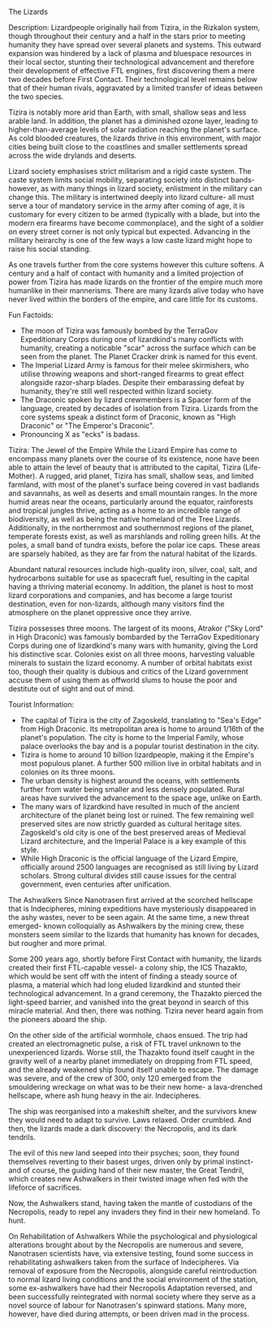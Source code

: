 The Lizards

Description:
Lizardpeople originally hail from Tizira, in the Rizkalon system, though throughout their century and a half in the stars prior to meeting humanity they have spread over several planets and systems. This outward expansion was hindered by a lack of plasma and bluespace resources in their local sector, stunting their technological advancement and therefore their development of effective FTL engines, first discovering them a mere two decades before First Contact. Their technological level remains below that of their human rivals, aggravated by a limited transfer of ideas between the two species.

Tizira is notably more arid than Earth, with small, shallow seas and less arable land. In addition, the planet has a diminished ozone layer, leading to higher-than-average levels of solar radiation reaching the planet's surface. As cold blooded creatures, the lizards thrive in this environment, with major cities being built close to the coastlines and smaller settlements spread across the wide drylands and deserts.

Lizard society emphasises strict militarism and a rigid caste system. The caste system limits social mobility, separating society into distinct bands- however, as with many things in lizard society, enlistment in the military can change this. The military is intertwined deeply into lizard culture- all must serve a tour of mandatory service in the army after coming of age, it is customary for every citizen to be armed (typically with a blade, but into the modern era firearms have become commonplace), and the sight of a soldier on every street corner is not only typical but expected. Advancing in the military heirarchy is one of the few ways a low caste lizard might hope to raise his social standing.

As one travels further from the core systems however this culture softens. A century and a half of contact with humanity and a limited projection of power from Tizira has made lizards on the frontier of the empire much more humanlike in their mannerisms. There are many lizards alive today who have never lived within the borders of the empire, and care little for its customs.

Fun Factoids:
* The moon of Tizira was famously bombed by the TerraGov Expeditionary Corps during one of lizardkind's many conflicts with humanity, creating a noticable "scar" across the surface which can be seen from the planet. The Planet Cracker drink is named for this event.
* The Imperial Lizard Army is famous for their melee skirmishers, who utilise throwing weapons and short-ranged firearms to great effect alongside razor-sharp blades. Despite their embarassing defeat by humanity, they're still well respected within lizard society.
* The Draconic spoken by lizard crewmembers is a Spacer form of the language, created by decades of isolation from Tizira. Lizards from the core systems speak a distinct form of Draconic, known as "High Draconic" or "The Emperor's Draconic".
* Pronouncing X as "ecks" is badass.

Tizira: The Jewel of the Empire
While the Lizard Empire has come to encompass many planets over the course of its existence, none have been able to attain the level of beauty that is attributed to the capital, Tizira (Life-Mother). A rugged, arid planet, Tizira has small, shallow seas, and limited farmland, with most of the planet's surface being covered in vast badlands and savannahs, as well as deserts and small mountain ranges. In the more humid areas near the oceans, particularly around the equator, rainforests and tropical jungles thrive, acting as a home to an incredible range of biodiversity, as well as being the native homeland of the Tree Lizards. Additionally, in the northernmost and southernmost regions of the planet, temperate forests exist, as well as marshlands and rolling green hills. At the poles, a small band of tundra exists, before the polar ice caps. These areas are sparsely habited, as they are far from the natural habitat of the lizards.

Abundant natural resources include high-quality iron, silver, coal, salt, and hydrocarbons suitable for use as spacecraft fuel, resulting in the capital having a thriving material economy. In addition, the planet is host to most lizard corporations and companies, and has become a large tourist destination, even for non-lizards, although many visitors find the atmosphere on the planet oppressive once they arrive.

Tizira possesses three moons. The largest of its moons, Atrakor ("Sky Lord" in High Draconic) was famously bombarded by the TerraGov Expeditionary Corps during one of lizardkind's many wars with humanity, giving the Lord his distinctive scar. Colonies exist on all three moons, harvesting valuable minerals to sustain the lizard economy. A number of orbital habitats exist too, though their quality is dubious and critics of the Lizard government accuse them of using them as offworld slums to house the poor and destitute out of sight and out of mind.

Tourist Information:
* The capital of Tizira is the city of Zagoskeld, translating to "Sea's Edge" from High Draconic. Its metropolitan area is home to around 1/16th of the planet's population. The city is home to the Imperial Family, whose palace overlooks the bay and is a popular tourist destination in the city.
* Tizira is home to around 10 billion lizardpeople, making it the Empire's most populous planet. A further 500 million live in orbital habitats and in colonies on its three moons.
* The urban density is highest around the oceans, with settlements further from water being smaller and less densely populated. Rural areas have survived the advancement to the space age, unlike on Earth.
* The many wars of lizardkind have resulted in much of the ancient architecture of the planet being lost or ruined. The few remaining well preserved sites are now strictly guarded as cultural heritage sites. Zagoskeld's old city is one of the best preserved areas of Medieval Lizard architecture, and the Imperial Palace is a key example of this style.
* While High Draconic is the official language of the Lizard Empire, officially around 2500 languages are recognised as still living by Lizard scholars. Strong cultural divides still cause issues for the central government, even centuries after unification.

The Ashwalkers
Since Nanotrasen first arrived at the scorched hellscape that is Indecipheres, mining expeditions have mysteriously disappeared in the ashy wastes, never to be seen again. At the same time, a new threat emerged- known colloquially as Ashwalkers by the mining crew, these monsters seem similar to the lizards that humanity has known for decades, but rougher and more primal.

Some 200 years ago, shortly before First Contact with humanity, the lizards created their first FTL-capable vessel- a colony ship, the ICS Thazakto, which would be sent off with the intent of finding a steady source of plasma, a material which had long eluded lizardkind and stunted their technological advancement. In a grand ceremony, the Thazakto pierced the light-speed barrier, and vanished into the great beyond in search of this miracle material. And then, there was nothing. Tizira never heard again from the pioneers aboard the ship.

On the other side of the artificial wormhole, chaos ensued. The trip had created an electromagnetic pulse, a risk of FTL travel unknown to the unexperienced lizards. Worse still, the Thazakto found itself caught in the gravity well of a nearby planet immediately on dropping from FTL speed, and the already weakened ship found itself unable to escape. The damage was severe, and of the crew of 300, only 120 emerged from the smouldering wreckage on what was to be their new home- a lava-drenched hellscape, where ash hung heavy in the air. Indecipheres.

The ship was reorganised into a makeshift shelter, and the survivors knew they would need to adapt to survive. Laws relaxed. Order crumbled. And then, the lizards made a dark discovery: the Necropolis, and its dark tendrils.

The evil of this new land seeped into their psyches; soon, they found themselves reverting to their basest urges, driven only by primal instinct- and of course, the guiding hand of their new master, the Great Tendril, which creates new Ashwalkers in their twisted image when fed with the lifeforce of sacrifices.

Now, the Ashwalkers stand, having taken the mantle of custodians of the Necropolis, ready to repel any invaders they find in their new homeland. To hunt.


On Rehabilitation of Ashwalkers
While the psychological and physiological alterations brought about by the Necropolis are numerous and severe, Nanotrasen scientists have, via extensive testing, found some success in rehabilitating ashwalkers taken from the surface of Indecipheres. Via removal of exposure from the Necropolis, alongside careful reintroduction to normal lizard living conditions and the social environment of the station, some ex-ashwalkers have had their Necropolis Adaptation reversed, and been successfully reintegrated with normal society where they serve as a novel source of labour for Nanotrasen's spinward stations. Many more, however, have died during attempts, or been driven mad in the process.